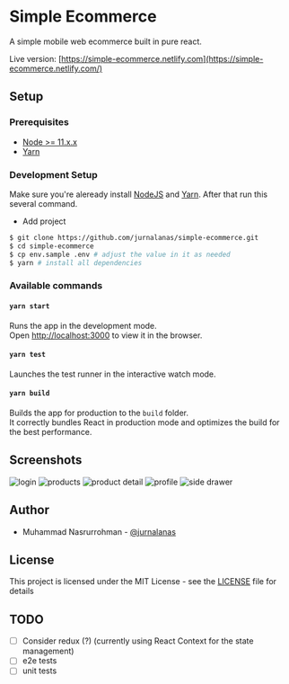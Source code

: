 # Simple Ecommerce

A simple mobile web ecommerce built in pure react.

Live version: [https://simple-ecommerce.netlify.com](https://simple-ecommerce.netlify.com/)

## Setup

### Prerequisites

- [Node >= 11.x.x](https://nodejs.org/en/)
- [Yarn](https://yarnpkg.com/en/)

### Development Setup

Make sure you're aleready install [NodeJS](https://nodejs.org/en/) and [Yarn](https://yarnpkg.com/en/). After that run this several command.

- Add project

```bash
$ git clone https://github.com/jurnalanas/simple-ecommerce.git
$ cd simple-ecommerce
$ cp env.sample .env # adjust the value in it as needed
$ yarn # install all dependencies
```

### Available commands

#### `yarn start`

Runs the app in the development mode.<br />
Open [http://localhost:3000](http://localhost:3000) to view it in the browser.

#### `yarn test`

Launches the test runner in the interactive watch mode.<br />

#### `yarn build`

Builds the app for production to the `build` folder.<br />
It correctly bundles React in production mode and optimizes the build for the best performance.


## Screenshots

![login](/screenshots/login.png)
![products](/screenshots/products.png)
![product detail](/screenshots/product-detail.png)
![profile](/screenshots/profile.png)
![side drawer](/screenshots/search-drawer.png)


## Author
- Muhammad Nasrurrohman - [@jurnalanas](https://github.com/jurnalanas)

## License
This project is licensed under the MIT License - see the [LICENSE](/LICENSE) file for details

## TODO

- [ ] Consider redux (?) (currently using React Context for the state management)
- [ ] e2e tests
- [ ] unit tests
